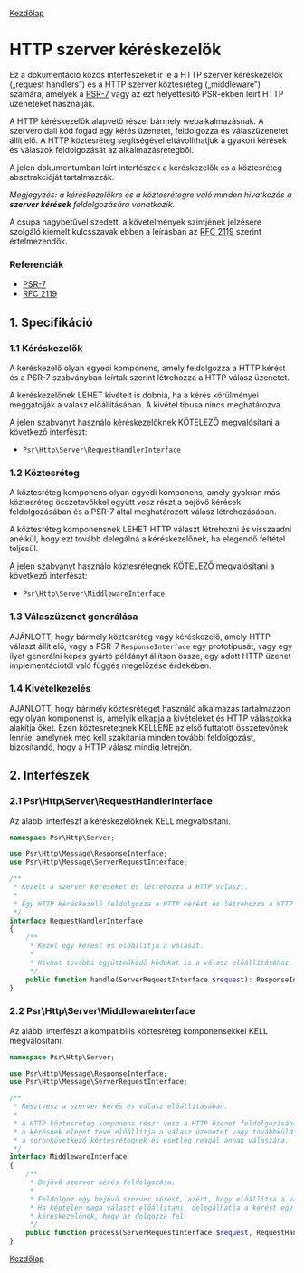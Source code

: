 [Kezdőlap](../README.md)

# HTTP szerver kéréskezelők

Ez a dokumentáció közös interfészeket ír le a HTTP szerver kéréskezelők („request handlers”)
és a HTTP szerver köztesréteg („middleware”) számára, amelyek a  [PSR-7][psr7] vagy
az ezt helyettesítő PSR-ekben leírt HTTP üzeneteket használják.

A HTTP kéréskezelők alapvető részei bármely webalkalmazásnak. A szerveroldali kód
fogad egy kérés üzenetet, feldolgozza és válaszüzenetet állít elő. A HTTP köztesréteg
segítségével eltávolíthatjuk a gyakori kérések és válaszok feldolgozását az
alkalmazásrétegből.

A jelen dokumentumban leírt interfészek a kéréskezelők és a köztesréteg absztrakcióját
tartalmazzák.

*Megjegyzés: a kéréskezelőkre és a köztesrétegre való minden hivatkozás a **szerver kérések**
feldolgozására vonatkozik.*

A csupa nagybetűvel szedett, a követelmények szintjének jelzésére szolgáló kiemelt
kulcsszavak ebben a leírásban az [RFC 2119](../related-rfcs/2119.md) szerint értelmezendők.

[psr7]: PSR-7-http-message.md/
[rfc2119]: ../related-rfcs/2119.md

### Referenciák

- [PSR-7][psr7]
- [RFC 2119][rfc2119]

## 1. Specifikáció

### 1.1 Kéréskezelők

A kéréskezelő olyan egyedi komponens, amely feldolgozza a HTTP kérést és a PSR-7
szabványban leírtak szerint létrehozza a HTTP válasz üzenetet.

A kéréskezelőnek LEHET kivételt is dobnia, ha a kérés körülményei meggátolják a
válasz előállításában. A kivétel típusa nincs meghatározva.

A jelen szabványt használó kéréskezelőknek KÖTELEZŐ megvalósítani a következő
interfészt:

- `Psr\Http\Server\RequestHandlerInterface`

### 1.2 Köztesréteg

A köztesréteg komponens olyan egyedi komponens, amely gyakran más köztesréteg
összetevőkkel együtt vesz részt a bejövő kérések feldolgozásában és a PSR-7 által
meghatározott válasz létrehozásában.

A köztesréteg komponensnek LEHET HTTP választ létrehozni és visszaadni anélkül,
hogy ezt tovább delegálná a kéréskezelőnek, ha elegendő feltétel teljesül.

A jelen szabványt használó köztesrétegnek KÖTELEZŐ megvalósítani a következő
interfészt:

- `Psr\Http\Server\MiddlewareInterface`

### 1.3 Válaszüzenet generálása

AJÁNLOTT, hogy bármely köztesréteg vagy kéréskezelő, amely HTTP választ állít elő,
vagy a PSR-7 `ResponseInterface` egy prototípusát, vagy egy ilyet generálni képes
gyártó példányt állítson össze, egy adott HTTP üzenet implementációtól való
függés megelőzése érdekében.

### 1.4 Kivételkezelés

AJÁNLOTT, hogy bármely köztesréteget használó alkalmazás tartalmazzon egy olyan
komponenst is, amelyik elkapja a kivételeket és HTTP válaszokká alakítja őket.
Ezen köztesrétegnek KELLENE az első futtatott összetevőnek lennie, amelynek meg
kell szakítania minden további feldolgozást, bizosítandó, hogy a HTTP válasz mindig
létrejön.

## 2. Interfészek

### 2.1 Psr\Http\Server\RequestHandlerInterface

Az alábbi interfészt a kéréskezelőknek KELL megvalósítani.

```php
namespace Psr\Http\Server;

use Psr\Http\Message\ResponseInterface;
use Psr\Http\Message\ServerRequestInterface;

/**
 * Kezeli a szerver kéréseket és létrehozza a HTTP választ.
 *
 * Egy HTTP kéréskezelő feldolgozza a HTTP kérést és létrehozza a HTTP választ.
 */
interface RequestHandlerInterface
{
    /**
     * Kezel egy kérést és előállítja a választ.
     *
     * Hívhat további együttműködő kódokat is a válasz előállításához.
     */
    public function handle(ServerRequestInterface $request): ResponseInterface;
}
```

### 2.2 Psr\Http\Server\MiddlewareInterface

Az alábbi interfészt a kompatibilis köztesréteg komponensekkel KELL megvalósítani.

```php
namespace Psr\Http\Server;

use Psr\Http\Message\ResponseInterface;
use Psr\Http\Message\ServerRequestInterface;

/**
 * Résztvesz a szerver kérés és válasz előállításában.
 *
 * A HTTP köztesréteg komponens részt vesz a HTTP üzenet feldolgozásában:
 * a kérésnek eleget téve előállítja a válasz üzenetet vagy továbbküldi a kérést
 * a soronkövetkező köztesrétegnek és esetleg reagál annak válaszára.
 */
interface MiddlewareInterface
{
    /**
     * Bejövő szerver kérés feldolgozása.
     *
     * Feldolgoz egy bejövő szerver kérést, azért, hogy előállítsa a választ.
     * Ha képtelen maga választ előállítani, delegálhatja a kérést egy másik
     * kéréskezelőnek, hogy az dolgozza fel.
     */
    public function process(ServerRequestInterface $request, RequestHandlerInterface $handler): ResponseInterface;
}
```

[Kezdőlap](../README.md)
